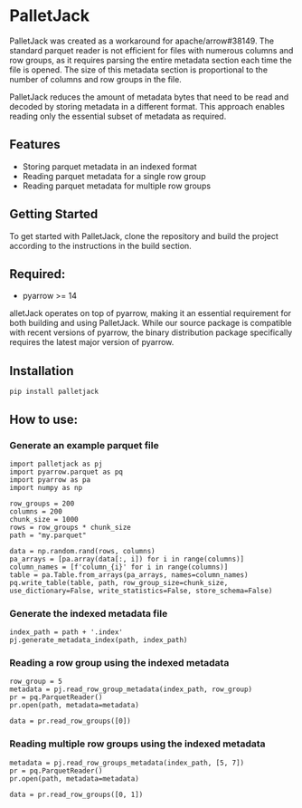 # PalletJack
PalletJack was created as a workaround for apache/arrow#38149. The standard parquet reader is not efficient for files with numerous columns and row groups, as it requires parsing the entire metadata section each time the file is opened. The size of this metadata section is proportional to the number of columns and row groups in the file.

PalletJack reduces the amount of metadata bytes that need to be read and decoded by storing metadata in a different format. This approach enables reading only the essential subset of metadata as required.

## Features

- Storing parquet metadata in an indexed format
- Reading parquet metadata for a single row group
- Reading parquet metadata for multiple row groups

## Getting Started

To get started with PalletJack, clone the repository and build the project according to the instructions in the build section.

## Required:

- pyarrow  >= 14
 
alletJack operates on top of pyarrow, making it an essential requirement for both building and using PalletJack. While our source package is compatible with recent versions of pyarrow, the binary distribution package specifically requires the latest major version of pyarrow.

##  Installation

```
pip install palletjack
```

## How to use:


### Generate an example parquet file
```
import palletjack as pj
import pyarrow.parquet as pq
import pyarrow as pa
import numpy as np

row_groups = 200
columns = 200
chunk_size = 1000
rows = row_groups * chunk_size
path = "my.parquet"

data = np.random.rand(rows, columns)
pa_arrays = [pa.array(data[:, i]) for i in range(columns)]
column_names = [f'column_{i}' for i in range(columns)]
table = pa.Table.from_arrays(pa_arrays, names=column_names)
pq.write_table(table, path, row_group_size=chunk_size, use_dictionary=False, write_statistics=False, store_schema=False)

```

### Generate the indexed metadata file
```
index_path = path + '.index'
pj.generate_metadata_index(path, index_path)
```

### Reading a row group using the indexed metadata
```
row_group = 5
metadata = pj.read_row_group_metadata(index_path, row_group)
pr = pq.ParquetReader()
pr.open(path, metadata=metadata)

data = pr.read_row_groups([0])
```

### Reading multiple row groups using the indexed metadata
```
metadata = pj.read_row_groups_metadata(index_path, [5, 7])
pr = pq.ParquetReader()
pr.open(path, metadata=metadata)

data = pr.read_row_groups([0, 1])
```